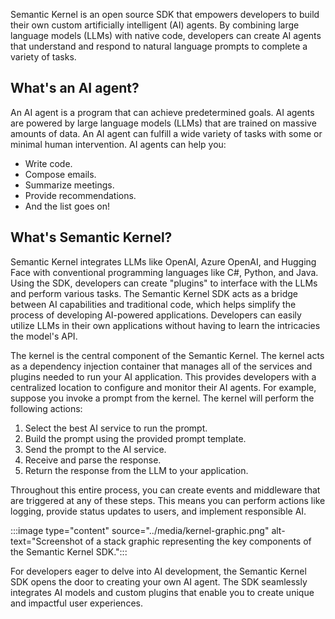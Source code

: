 Semantic Kernel is an open source SDK that empowers developers to build their own custom artificially intelligent (AI) agents. By combining large language models (LLMs) with native code, developers can create AI agents that understand and respond to natural language prompts to complete a variety of tasks.

## What's an AI agent?

An AI agent is a program that can achieve predetermined goals. AI agents are powered by large language models (LLMs) that are trained on massive amounts of data. An AI agent can fulfill a wide variety of tasks with some or minimal human intervention. AI agents can help you:

- Write code.
- Compose emails.
- Summarize meetings.
- Provide recommendations.
- And the list goes on!

## What's Semantic Kernel?

Semantic Kernel integrates LLMs like OpenAI, Azure OpenAI, and Hugging Face with conventional programming languages like C#, Python, and Java. Using the SDK, developers can create "plugins" to interface with the LLMs and perform various tasks. The Semantic Kernel SDK acts as a bridge between AI capabilities and traditional code, which helps simplify the process of developing AI-powered applications. Developers can easily utilize LLMs in their own applications without having to learn the intricacies the model's API.

The kernel is the central component of the Semantic Kernel. The kernel acts as a dependency injection container that manages all of the services and plugins needed to run your AI application. This provides developers with a centralized location to configure and monitor their AI agents. For example, suppose you invoke a prompt from the kernel. The kernel will perform the following actions:

1. Select the best AI service to run the prompt.
1. Build the prompt using the provided prompt template.
1. Send the prompt to the AI service.
1. Receive and parse the response.
1. Return the response from the LLM to your application.

Throughout this entire process, you can create events and middleware that are triggered at any of these steps. This means you can perform actions like logging, provide status updates to users, and implement responsible AI.

:::image type="content" source="../media/kernel-graphic.png" alt-text="Screenshot of a stack graphic representing the key components of the Semantic Kernel SDK.":::

For developers eager to delve into AI development, the Semantic Kernel SDK opens the door to creating your own AI agent. The SDK seamlessly integrates AI models and custom plugins that enable you to create unique and impactful user experiences.